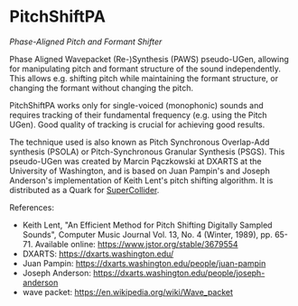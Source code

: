 # PitchShiftPA
*Phase-Aligned Pitch and Formant Shifter*

Phase Aligned Wavepacket (Re-)Synthesis (PAWS) pseudo-UGen, allowing for manipulating pitch and formant structure of the sound independently. This allows e.g. shifting pitch while maintaining the formant structure, or changing the formant without changing the pitch.

PitchShiftPA works only for single-voiced (monophonic) sounds and requires tracking of their fundamental frequency (e.g. using the Pitch UGen). Good quality of tracking is crucial for achieving good results.

The technique used is also known as Pitch Synchronous Overlap-Add synthesis (PSOLA) or Pitch-Synchronous Granular Synthesis (PSGS). This pseudo-UGen was created by Marcin Pączkowski at DXARTS at the University of Washington, and is based on Juan Pampin's and Joseph Anderson's implementation of Keith Lent's pitch shifting algorithm. It is distributed as a Quark for [SuperCollider](http://supercollider.github.io/).

References:
* Keith Lent, "An Efficient Method for Pitch Shifting Digitally Sampled Sounds", Computer Music Journal Vol. 13, No. 4 (Winter, 1989), pp. 65-71. Available online: https://www.jstor.org/stable/3679554
* DXARTS: https://dxarts.washington.edu/
* Juan Pampin: https://dxarts.washington.edu/people/juan-pampin
* Joseph Anderson: https://dxarts.washington.edu/people/joseph-anderson
* wave packet: https://en.wikipedia.org/wiki/Wave_packet

